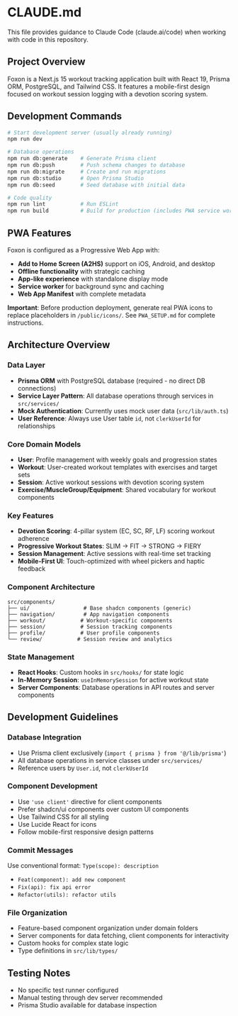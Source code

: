 # CLAUDE.md

This file provides guidance to Claude Code (claude.ai/code) when working with code in this repository.

## Project Overview

Foxon is a Next.js 15 workout tracking application built with React 19, Prisma ORM, PostgreSQL, and Tailwind CSS. It features a mobile-first design focused on workout session logging with a devotion scoring system.

## Development Commands

```bash
# Start development server (usually already running)
npm run dev

# Database operations
npm run db:generate    # Generate Prisma client
npm run db:push        # Push schema changes to database
npm run db:migrate     # Create and run migrations
npm run db:studio      # Open Prisma Studio
npm run db:seed        # Seed database with initial data

# Code quality
npm run lint           # Run ESLint
npm run build          # Build for production (includes PWA service worker generation)
```

## PWA Features

Foxon is configured as a Progressive Web App with:
- **Add to Home Screen (A2HS)** support on iOS, Android, and desktop
- **Offline functionality** with strategic caching
- **App-like experience** with standalone display mode
- **Service worker** for background sync and caching
- **Web App Manifest** with complete metadata

**Important**: Before production deployment, generate real PWA icons to replace placeholders in `/public/icons/`. See `PWA_SETUP.md` for complete instructions.

## Architecture Overview

### Data Layer
- **Prisma ORM** with PostgreSQL database (required - no direct DB connections)
- **Service Layer Pattern**: All database operations through services in `src/services/`
- **Mock Authentication**: Currently uses mock user data (`src/lib/auth.ts`)
- **User Reference**: Always use User table `id`, not `clerkUserId` for relationships

### Core Domain Models
- **User**: Profile management with weekly goals and progression states
- **Workout**: User-created workout templates with exercises and target sets
- **Session**: Active workout sessions with devotion scoring system
- **Exercise/MuscleGroup/Equipment**: Shared vocabulary for workout components

### Key Features
- **Devotion Scoring**: 4-pillar system (EC, SC, RF, LF) scoring workout adherence
- **Progressive Workout States**: SLIM → FIT → STRONG → FIERY
- **Session Management**: Active sessions with real-time set tracking
- **Mobile-First UI**: Touch-optimized with wheel pickers and haptic feedback

### Component Architecture
```
src/components/
├── ui/                 # Base shadcn components (generic)
├── navigation/         # App navigation components
├── workout/           # Workout-specific components
├── session/           # Session tracking components
├── profile/           # User profile components
└── review/           # Session review and analytics
```

### State Management
- **React Hooks**: Custom hooks in `src/hooks/` for state logic
- **In-Memory Session**: `useInMemorySession` for active workout state
- **Server Components**: Database operations in API routes and server components

## Development Guidelines

### Database Integration
- Use Prisma client exclusively (`import { prisma } from '@/lib/prisma'`)
- All database operations in service classes under `src/services/`
- Reference users by `User.id`, not `clerkUserId`

### Component Development
- Use `'use client'` directive for client components
- Prefer shadcn/ui components over custom UI components
- Use Tailwind CSS for all styling
- Use Lucide React for icons
- Follow mobile-first responsive design patterns

### Commit Messages
Use conventional format: `Type(scope): description`
- `Feat(component): add new component`
- `Fix(api): fix api error`  
- `Refactor(utils): refactor utils`

### File Organization
- Feature-based component organization under domain folders
- Server components for data fetching, client components for interactivity
- Custom hooks for complex state logic
- Type definitions in `src/lib/types/`

## Testing Notes
- No specific test runner configured
- Manual testing through dev server recommended
- Prisma Studio available for database inspection